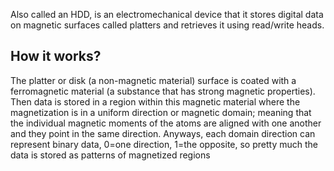 Also called an HDD, is an electromechanical device that it stores digital data on magnetic surfaces called platters and retrieves it using read/write heads.

## How it works?
The platter or disk (a non-magnetic material) surface is coated with a ferromagnetic material (a substance that has strong magnetic properties).
Then data is stored in a region within this magnetic material where the magnetization is in a uniform direction or magnetic domain; meaning that the individual magnetic moments of the atoms are aligned with one another and they point in the same direction. Anyways, each domain direction can represent binary data, 0=one direction, 1=the opposite, so pretty much the data is stored as patterns of magnetized regions

